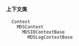#### 上下文类

      Context
        MDSContext
          MDSIOContextBase
            MDSLogContextBase

